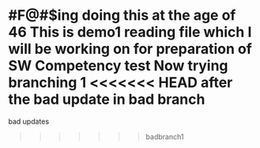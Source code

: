 #F@#$ing doing this at the age of 46
This is demo1 reading file which I will be working on for preparation of SW Competency test
Now trying branching 1
<<<<<<< HEAD
after the bad update in bad branch
=======
bad updates
>>>>>>> badbranch1
